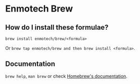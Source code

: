 # Enmotech Brew

## How do I install these formulae?

`brew install enmotech/brew/<formula>`

Or `brew tap enmotech/brew and then brew install <formula>`.

## Documentation

`brew help`, `man brew` or check [Homebrew's documentation](https://docs.brew.sh).
